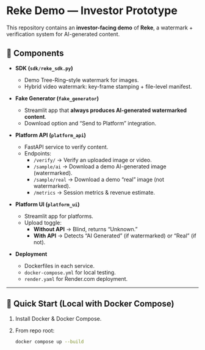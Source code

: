 # Reke Demo — Investor Prototype

This repository contains an **investor-facing demo** of **Reke**, a watermark + verification system for AI-generated content.

## 🔹 Components

- **SDK (`sdk/reke_sdk.py`)**  
  - Demo Tree-Ring–style watermark for images.  
  - Hybrid video watermark: key-frame stamping + file-level manifest.  

- **Fake Generator (`fake_generator`)**  
  - Streamlit app that **always produces AI-generated watermarked content**.  
  - Download option and “Send to Platform” integration.

- **Platform API (`platform_api`)**  
  - FastAPI service to verify content.  
  - Endpoints:
    - `/verify/` → Verify an uploaded image or video.
    - `/sample/ai` → Download a demo AI-generated image (watermarked).
    - `/sample/real` → Download a demo “real” image (not watermarked).
    - `/metrics` → Session metrics & revenue estimate.

- **Platform UI (`platform_ui`)**  
  - Streamlit app for platforms.  
  - Upload toggle:
    - **Without API** → Blind, returns “Unknown.”  
    - **With API** → Detects “AI Generated” (if watermarked) or “Real” (if not).

- **Deployment**  
  - Dockerfiles in each service.  
  - `docker-compose.yml` for local testing.  
  - `render.yaml` for Render.com deployment.

---

## 🚀 Quick Start (Local with Docker Compose)

1. Install Docker & Docker Compose.  
2. From repo root:

   ```bash
   docker compose up --build
